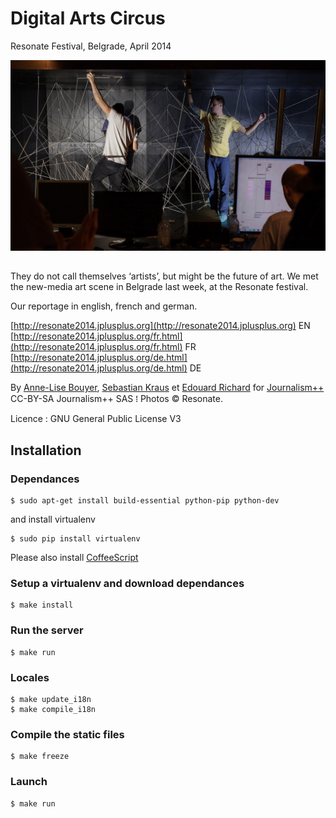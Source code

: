 Digital Arts Circus
===================

Resonate Festival, Belgrade, April 2014


![Resonate2014](static/images/main.JPG)

## 
They do not call themselves ‘artists’, but might be the future of art. We met the new-media art scene in Belgrade last week, at the Resonate festival.

Our reportage in english, french and german.

[http://resonate2014.jplusplus.org](http://resonate2014.jplusplus.org) EN  
[http://resonate2014.jplusplus.org/fr.html](http://resonate2014.jplusplus.org/fr.html) FR  
[http://resonate2014.jplusplus.org/de.html](http://resonate2014.jplusplus.org/de.html) DE  


By [Anne-Lise Bouyer](https://twitter.com/annelisebouyer), [Sebastian Kraus](https://twitter.com/sm_kraus) et [Edouard Richard](https://twitter.com/vied12) for [Journalism++](http://jplusplus.org/)  
CC-BY-SA Journalism++ SAS ⁞ Photos © Resonate.

Licence : GNU General Public License V3


## Installation

### Dependances

	$ sudo apt-get install build-essential python-pip python-dev

and install virtualenv

	$ sudo pip install virtualenv

Please also install [CoffeeScript](http://coffeescript.org/)

### Setup a virtualenv and download dependances

	$ make install

### Run the server

	$ make run

### Locales

	$ make update_i18n
	$ make compile_i18n

### Compile the static files

	$ make freeze

### Launch

	$ make run
